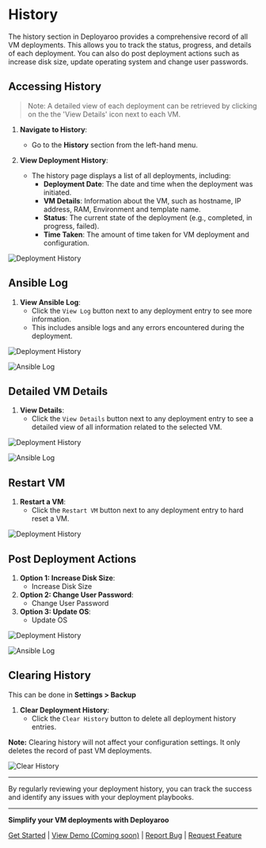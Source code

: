# History

The history section in Deployaroo provides a comprehensive record of all VM deployments. This allows you to track the status, progress, and details of each deployment. You can also do post deployment actions such as increase disk size, update operating system and change user passwords.

## Accessing History

> Note: A detailed view of each deployment can be retrieved by clicking on the the 'View Details' icon next to each VM.

1. **Navigate to History**:
   - Go to the **History** section from the left-hand menu.

2. **View Deployment History**:
   - The history page displays a list of all deployments, including:
     - **Deployment Date**: The date and time when the deployment was initiated.
     - **VM Details**: Information about the VM, such as hostname, IP address, RAM, Environment and template name.
     - **Status**: The current state of the deployment (e.g., completed, in progress, failed).
     - **Time Taken**: The amount of time taken for VM deployment and configuration.

![Deployment History](../../assets/screenshots/history.png)

## Ansible Log

1. **View Ansible Log**:
   - Click the `View Log` button next to any deployment entry to see more information.
   - This includes ansible logs and any errors encountered during the deployment.

![Deployment History](../../assets/screenshots/history_viewlog.png)

![Ansible Log](../../assets/screenshots/history_ansiblelog.png)

## Detailed VM Details

1. **View Details**:
   - Click the `View Details` button next to any deployment entry to see a detailed view of all information related to the selected VM.

![Deployment History](../../assets/screenshots/history_viewdetails.png)

![Ansible Log](../../assets/screenshots/history_vmdetails.png)

## Restart VM

1. **Restart a VM**:
   - Click the `Restart VM` button next to any deployment entry to hard reset a VM.

![Deployment History](../../assets/screenshots/history_restartvm.png)

## Post Deployment Actions

1. **Option 1: Increase Disk Size**:
   - Increase Disk Size
2. **Option 2: Change User Password**:
   - Change User Password
3. **Option 3: Update OS**:
   - Update OS

![Deployment History](../../assets/screenshots/history_postdeploymentactions_hl.png)

![Ansible Log](../../assets/screenshots/history_postdeploymentactions_changepassword.png)

## Clearing History

This can be done in **Settings > Backup**

1. **Clear Deployment History**:
   - Click the `Clear History` button to delete all deployment history entries.

**Note:** Clearing history will not affect your configuration settings. It only deletes the record of past VM deployments.

![Clear History](../assets/screenshots/backup_restore.png)

---

By regularly reviewing your deployment history, you can track the success and identify any issues with your deployment playbooks.

---

**Simplify your VM deployments with Deployaroo**

[Get Started](getting-started/overview.md) | [View Demo (Coming soon)](#) | [Report Bug](https://github.com/blink-zero/deployaroo/issues) | [Request Feature](https://github.com/blink-zero/deployaroo/issues)
